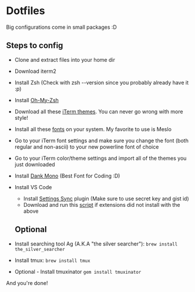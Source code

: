 # Dotfiles
Big configurations come in small packages :D

## Steps to config
* Clone and extract files into your home dir
* Download iterm2
* Install Zsh (Check with zsh --version since you probably already have it :p)
* Install [Oh-My-Zsh](https://github.com/robbyrussell/oh-my-zsh)
* Download all these [iTerm themes](https://github.com/mbadolato/iTerm2-Color-Schemes). You can never go wrong with more style!
* Install all these [fonts](https://github.com/powerline/fonts) on your system. My favorite to use is Meslo
* Go to your iTerm font settings and make sure you change the font (both regular and non-ascii) to your new powerline font of choice
* Go to your iTerm color/theme settings and import all of the themes you just downloaded
* Install [Dank Mono](https://dank.sh/) (Best Font for Coding :D)
* Install VS Code
  * Install [Settings Sync](https://github.com/shanalikhan/code-settings-sync) plugin (Make sure to use secret key and gist id)
  * Download and run this [script](https://github.com/damianlajara/install_vscode_extensions) if extensions did not install with the above

  ## Optional
* Install searching tool Ag (A.K.A "the silver searcher"): `brew install the_silver_searcher`
* Install tmux: `brew install tmux`
* Optional - Install tmuxinator `gem install tmuxinator`

And you're done!
